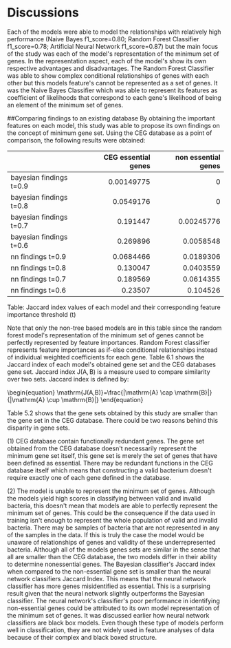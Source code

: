 # Discussions
Each of the models were able to model the relationships with relatively high performance (Naive Bayes f1_score=0.80; Random Forest Classifier f1_score=0.78; Artificial Neural Network f1_score=0.87) but the main focus of the study was each of the model's representation of the minimum set of genes. In the representation aspect, each of the model's show its own respective advantages and disadvantages. The Random Forest Classifier was able to show complex conditional relationships of genes with each other but this models feature's cannot be represented as a set of genes. It was the Naive Bayes Classifier which was able to represent its features as coefficient of likelihoods that correspond to each gene's likelihood of being an element of the minimum set of genes.

##Comparing findings to an existing database
By obtaining the important features on each model, this study was able to propose its own findings on the concept of minimum gene set. Using the CEG database as a point of comparison, the following results were obtained:

|                               | CEG essential genes | non essential genes |
|-------------------------------|--------------------:|--------------------:|
| bayesian findings t=0.9       |          0.00149775 |                   0 |
| bayesian findings t=0.8       |           0.0549176 |                   0 |
| bayesian findings t=0.7       |            0.191447 |          0.00245776 |
| bayesian findings t=0.6       |            0.269896 |           0.0058548 |
| nn findings t=0.9             |           0.0684466 |           0.0189306 |
| nn findings t=0.8             |            0.130047 |           0.0403559 |
| nn findings t=0.7             |            0.189569 |           0.0614355 |
| nn findings t=0.6             |             0.23507 |            0.104526 |
Table: Jaccard index values of each model and their corresponding feature importance threshold (t)

Note that only the non-tree based models are in this table since the random forest model's representation of the minimum set of genes cannot be perfectly represented by feature importances. Random Forest classifier represents feature importances as if-else conditional relationships instead of individual weighted coefficients for each gene. Table 6.1 shows the Jaccard index of each model's obtained gene set and the CEG databases gene set. Jaccard index $\mathrm{J(A,B)}$ is a measure used to compare similarity over two sets. Jaccard index is defined by:

\begin{equation} \mathrm{J(A,B)}=\frac{|\mathrm{A} \cap \mathrm{B}|}{|\mathrm{A} \cup \mathrm{B}|}  \end{equation}

Table 5.2 shows that the gene sets obtained by this study are smaller than the gene set in the CEG database. There could be two reasons behind this disparity in gene sets.

(1) CEG database contain functionally redundant genes. The gene set obtained from the CEG database doesn't necessarily represent the minimum gene set itself, this gene set is merely the set of genes that have been defined as essential. There may be redundant functions in the CEG database itself which means that constructing a valid bacterium doesn't require exactly one of each gene defined in the database.

(2) The model is unable to represent the minimum set of genes. Although the models yield high scores in classifying between valid and invalid bacteria, this doesn't mean that models are able to perfectly represent the minimum set of genes. This could be the consequence if the data used in training isn't enough to represent the whole population of valid and invalid bacteria. There may be samples of bacteria that are not represented in any of the samples in the data. If this is truly the case the model would be unaware of relationships of genes and validity of these underrepresented bacteria.  Although all of the models genes sets are similar in the sense that all are smaller than the CEG database, the two models differ in their ability to determine nonessential genes. The Bayesian classifier's Jaccard index when compared to the non-essential gene set is smaller than the neural network classifiers Jaccard Index. This means that the neural network classifier has more genes misidentified as essential. This is a surprising result given that the neural network slightly outperforms the Bayesian classifier. The neural network's classifier's poor performance in identifying non-essential genes could be attributed to its own model representation of the minimum set of genes. It was discussed earlier how neural network classifiers are black box models. Even though these type of models perform well in classification, they are not widely used in feature analyses of data because of their complex  and black boxed structure.
